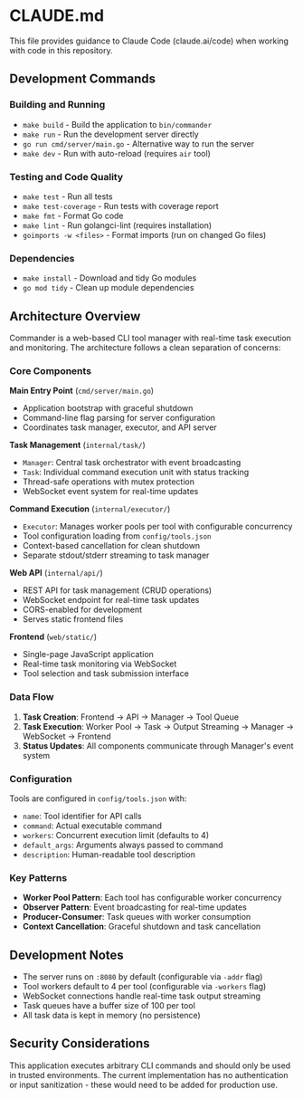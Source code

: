 # CLAUDE.md

This file provides guidance to Claude Code (claude.ai/code) when working with code in this repository.

## Development Commands

### Building and Running

- `make build` - Build the application to `bin/commander`
- `make run` - Run the development server directly
- `go run cmd/server/main.go` - Alternative way to run the server
- `make dev` - Run with auto-reload (requires `air` tool)

### Testing and Code Quality

- `make test` - Run all tests
- `make test-coverage` - Run tests with coverage report
- `make fmt` - Format Go code
- `make lint` - Run golangci-lint (requires installation)
- `goimports -w <files>` - Format imports (run on changed Go files)

### Dependencies

- `make install` - Download and tidy Go modules
- `go mod tidy` - Clean up module dependencies

## Architecture Overview

Commander is a web-based CLI tool manager with real-time task execution and monitoring. The architecture follows a clean separation of concerns:

### Core Components

**Main Entry Point** (`cmd/server/main.go`)

- Application bootstrap with graceful shutdown
- Command-line flag parsing for server configuration
- Coordinates task manager, executor, and API server

**Task Management** (`internal/task/`)

- `Manager`: Central task orchestrator with event broadcasting
- `Task`: Individual command execution unit with status tracking
- Thread-safe operations with mutex protection
- WebSocket event system for real-time updates

**Command Execution** (`internal/executor/`)

- `Executor`: Manages worker pools per tool with configurable concurrency
- Tool configuration loading from `config/tools.json`
- Context-based cancellation for clean shutdown
- Separate stdout/stderr streaming to task manager

**Web API** (`internal/api/`)

- REST API for task management (CRUD operations)
- WebSocket endpoint for real-time task updates
- CORS-enabled for development
- Serves static frontend files

**Frontend** (`web/static/`)

- Single-page JavaScript application
- Real-time task monitoring via WebSocket
- Tool selection and task submission interface

### Data Flow

1. **Task Creation**: Frontend → API → Manager → Tool Queue
2. **Task Execution**: Worker Pool → Task → Output Streaming → Manager → WebSocket → Frontend
3. **Status Updates**: All components communicate through Manager's event system

### Configuration

Tools are configured in `config/tools.json` with:

- `name`: Tool identifier for API calls
- `command`: Actual executable command
- `workers`: Concurrent execution limit (defaults to 4)
- `default_args`: Arguments always passed to command
- `description`: Human-readable tool description

### Key Patterns

- **Worker Pool Pattern**: Each tool has configurable worker concurrency
- **Observer Pattern**: Event broadcasting for real-time updates
- **Producer-Consumer**: Task queues with worker consumption
- **Context Cancellation**: Graceful shutdown and task cancellation

## Development Notes

- The server runs on `:8080` by default (configurable via `-addr` flag)
- Tool workers default to 4 per tool (configurable via `-workers` flag)
- WebSocket connections handle real-time task output streaming
- Task queues have a buffer size of 100 per tool
- All task data is kept in memory (no persistence)

## Security Considerations

This application executes arbitrary CLI commands and should only be used in trusted environments. The current implementation has no authentication or input sanitization - these would need to be added for production use.
